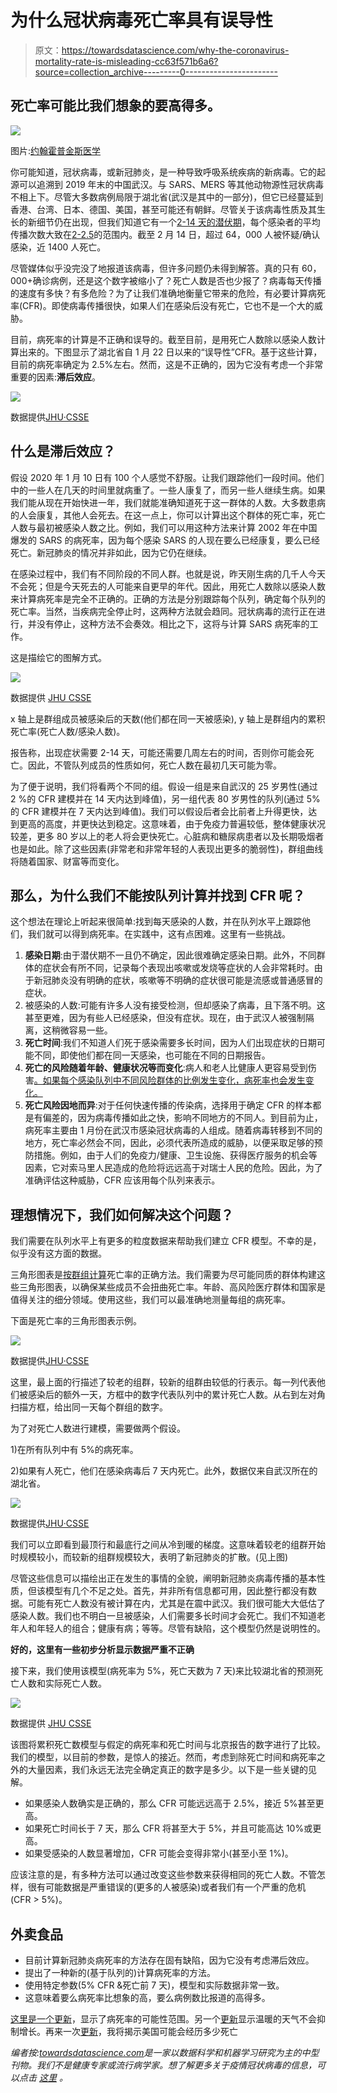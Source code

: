 # 为什么冠状病毒死亡率具有误导性

> 原文：<https://towardsdatascience.com/why-the-coronavirus-mortality-rate-is-misleading-cc63f571b6a6?source=collection_archive---------0----------------------->

## 死亡率可能比我们想象的要高得多。

![](img/d93477ff3d2073ace18da1e312c4202f.png)

图片:[约翰霍普金斯医学](https://www.hopkinsmedicine.org/health/conditions-and-diseases/coronavirus)

你可能知道，冠状病毒，或新冠肺炎，是一种导致呼吸系统疾病的新病毒。它的起源可以追溯到 2019 年末的中国武汉。与 SARS、MERS 等其他动物源性冠状病毒不相上下。尽管大多数病例局限于湖北省(武汉是其中的一部分)，但它已经蔓延到香港、台湾、日本、德国、美国，甚至可能还有朝鲜。尽管关于该病毒性质及其生长的新细节仍在出现，但我们知道它有一个[2-14 天的潜伏期](https://www.cdc.gov/coronavirus/2019-ncov/about/symptoms.html)，每个感染者的平均传播次数大致在[2-2.5](https://www.who.int/docs/default-source/coronaviruse/who-china-joint-mission-on-covid-19-final-report.pdf)的范围内。截至 2 月 14 日，超过 64，000 人被怀疑/确认感染，近 1400 人死亡。

尽管媒体似乎没完没了地报道该病毒，但许多问题仍未得到解答。真的只有 60，000+确诊病例，还是这个数字被缩小了？死亡人数是否也少报了？病毒每天传播的速度有多快？有多危险？为了让我们准确地衡量它带来的危险，有必要计算病死率(CFR)。即使病毒传播很快，如果人们在感染后没有死亡，它也不是一个大的威胁。

目前，病死率的计算是不正确和误导的。截至目前，是用死亡人数除以感染人数计算出来的。下图显示了湖北省自 1 月 22 日以来的“误导性”CFR。基于这些计算，目前的病死率确定为 2.5%左右。然而，这是不正确的，因为它没有考虑一个非常重要的因素:**滞后效应**。

![](img/f8dcd840a39bc4d6317d92c06cca71bb.png)

数据提供[JHU·CSSE](https://github.com/CSSEGISandData/COVID-19)

## **什么是滞后效应？**

假设 2020 年 1 月 10 日有 100 个人感觉不舒服。让我们跟踪他们一段时间。他们中的一些人在几天的时间里就病重了。一些人康复了，而另一些人继续生病。如果我们能从现在开始快进一年，我们就能准确知道死于这一群体的人数。大多数患病的人会康复，其他人会死去。在这一点上，你可以计算出这个群体的死亡率，死亡人数与最初被感染人数之比。例如，我们可以用这种方法来计算 2002 年在中国爆发的 SARS 的病死率，因为每个感染 SARS 的人现在要么已经康复，要么已经死亡。新冠肺炎的情况并非如此，因为它仍在继续。

在感染过程中，我们有不同阶段的不同人群。也就是说，昨天刚生病的几千人今天不会死；但是今天死去的人可能来自更早的年代。因此，用死亡人数除以感染人数来计算病死率是完全不正确的。正确的方法是分别跟踪每个队列，确定每个队列的死亡率。当然，当疾病完全停止时，这两种方法就会趋同。冠状病毒的流行正在进行，并没有停止，这种方法不会奏效。相比之下，这将与计算 SARS 病死率的工作。

这是描绘它的图解方式。

![](img/749500b90dca24f841661bc9c0a899fd.png)

数据提供 [JHU CSSE](https://github.com/CSSEGISandData/COVID-19)

x 轴上是群组成员被感染后的天数(他们都在同一天被感染), y 轴上是群组内的累积死亡率(死亡人数/感染人数)。

报告称，出现症状需要 2-14 天，可能还需要几周左右的时间，否则你可能会死亡。因此，不管队列成员的性质如何，死亡人数在最初几天可能为零。

为了便于说明，我们将看两个不同的组。假设一组是来自武汉的 25 岁男性(通过 2 %的 CFR 建模并在 14 天内达到峰值)，另一组代表 80 岁男性的队列(通过 5%的 CFR 建模并在 7 天内达到峰值)。我们可以假设后者会比前者上升得更快，达到更高的高度，并更快达到稳定。这意味着，由于免疫力普遍较低，整体健康状况较差，更多 80 岁以上的老人将会更快死亡。心脏病和糖尿病患者以及长期吸烟者也是如此。除了这些因素(非常老和非常年轻的人表现出更多的脆弱性)，群组曲线将随着国家、财富等而变化。

## **那么，为什么我们不能按队列计算并找到 CFR 呢？**

这个想法在理论上听起来很简单:找到每天感染的人数，并在队列水平上跟踪他们，我们就可以得到病死率。在实践中，这有点困难。这里有一些挑战。

1.  **感染日期**:由于潜伏期不一且仍不确定，因此很难确定感染日期。此外，不同群体的症状会有所不同，记录每个表现出咳嗽或发烧等症状的人会非常耗时。由于新冠肺炎没有明确的症状，咳嗽等不明确的症状很可能是流感或普通感冒的症状。
2.  被感染的人数:可能有许多人没有接受检测，但却感染了病毒，且下落不明。这甚至更难，因为有些人已经感染，但没有症状。现在，由于武汉人被强制隔离，这稍微容易一些。
3.  **死亡时间**:我们不知道人们死于感染需要多长时间，因为人们出现症状的日期可能不同，即使他们都在同一天感染，也可能在不同的日期报告。
4.  **死亡的风险随着年龄、健康状况等而变化**:病人和老人比健康人更容易受到伤害[。如果每个感染队列中不同风险群体的比例发生变化，病死率也会发生变化。](https://www.npr.org/sections/goatsandsoda/2020/02/14/805289669/how-covid-19-kills-the-new-coronavirus-disease-can-take-a-deadly-turn)
5.  **死亡风险因地而异**:对于任何快速传播的传染病，选择用于确定 CFR 的样本都是有偏差的，因为病毒传播如此之快，影响不同地方的不同人。到目前为止，病死率主要由 1 月份在武汉市感染冠状病毒的人组成。随着病毒转移到不同的地方，死亡率必然会不同，因此，必须代表所造成的威胁，以便采取足够的预防措施。例如，由于人们的免疫力/健康、卫生设施、获得医疗服务的机会等因素，它对索马里人民造成的危险将远远高于对瑞士人民的危险。因此，为了准确评估这种威胁，CFR 应该用每个队列来表示。

## **理想情况下，我们如何解决这个问题？**

我们需要在队列水平上有更多的粒度数据来帮助我们建立 CFR 模型。不幸的是，似乎没有这方面的数据。

三角形图表是[按群组计算](http://wetzler.github.io/classes/img/percent_of_engaged_cohort_retention.png)死亡率的正确方法。我们需要为尽可能同质的群体构建这些三角形图表，以确保某些成员不会扭曲死亡率。年龄、高风险医疗群体和国家是值得关注的细分领域。使用这些，我们可以最准确地测量每组的病死率。

下面是死亡率的三角形图表示例。

![](img/1aae6daed5c1b2dbea560fd35399173a.png)

数据提供[JHU·CSSE](https://github.com/CSSEGISandData/COVID-19)

这里，最上面的行描述了较老的组群，较新的组群由较低的行表示。每一列代表他们被感染后的额外一天，方框中的数字代表队列中的累计死亡人数。从右到左对角扫描方框，给出同一天每个群组的数字。

为了对死亡人数进行建模，需要做两个假设。

1)在所有队列中有 5%的病死率。

2)如果有人死亡，他们在感染病毒后 7 天内死亡。此外，数据仅来自武汉所在的湖北省。

![](img/349ce98bbfa41d1daa88eb28b8f69591.png)

数据提供[JHU·CSSE](https://github.com/CSSEGISandData/COVID-19)

我们可以立即看到最顶行和最底行之间从冷到暖的梯度。这意味着较老的组群开始时规模较小，而较新的组群规模较大，表明了新冠肺炎的扩散。(见上图)

尽管这些信息可以描绘出正在发生的事情的全貌，阐明新冠肺炎病毒传播的基本性质，但该模型有几个不足之处。首先，并非所有信息都可用，因此整行都没有数据。可能有死亡人数没有被计算在内，尤其是在震中武汉。我们很可能大大低估了感染人数。我们也不明白一旦被感染，人们需要多长时间才会死亡。我们不知道老年人和年轻人的组合；健康有病；等等。尽管有缺陷，这个模型仍然是说明性的。

**好的，这里有一些初步分析显示数据严重不正确**

接下来，我们使用该模型(病死率为 5%，死亡天数为 7 天)来比较湖北省的预测死亡人数和实际死亡人数。

![](img/16f024a9ea8ed6e43d3f282870a3e08c.png)

数据提供 [JHU CSSE](https://github.com/CSSEGISandData/COVID-19)

该图将累积死亡数模型与假定的病死率和死亡时间与北京报告的数字进行了比较。我们的模型，以目前的参数，是惊人的接近。然而，考虑到除死亡时间和病死率之外的大量因素，我们永远无法完全确定真正的数字是多少。以下是一些关键的见解。

*   如果感染人数确实是正确的，那么 CFR 可能远远高于 2.5%，接近 5%甚至更高。
*   如果死亡时间长于 7 天，那么 CFR 将甚至大于 5%，并且可能高达 10%或更高。
*   如果受感染的人数显著增加，CFR 可能会变得非常小(甚至小至 1%)。

应该注意的是，有多种方法可以通过改变这些参数来获得相同的死亡人数。不管怎样，很有可能数据是严重错误的(更多的人被感染)或者我们有一个严重的危机(CFR > 5%)。

## 外卖食品

*   目前计算新冠肺炎病死率的方法存在固有缺陷，因为它没有考虑滞后效应。
*   提出了一种新的(基于队列的)计算病死率的方法。
*   使用特定参数(5% CFR &死亡前 7 天)，模型和实际数据非常一致。
*   这意味着要么病死率比想象的高，要么病例数比报道的高得多。

[这里是一个更新](https://medium.com/@charitnar/exploring-the-coronavirus-mortality-rate-82a86fb2c31)，显示了病死率的可能性范围。另一个[更新](https://link.medium.com/GpCz0D7u24)显示温暖的天气不会抑制增长。再来一次[更新](https://medium.com/@charitnar/will-200-000-americans-die-from-covid-19-742290262668)，我将揭示美国可能会经历多少死亡

*编者按:*[*towardsdatascience.com*](https://slack-redir.net/link?url=http%3A%2F%2Ftowardsdatascience.com)*是一家以数据科学和机器学习研究为主的中型刊物。我们不是健康专家或流行病学家。想了解更多关于疫情冠状病毒的信息，可以点击* [*这里*](https://slack-redir.net/link?url=https%3A%2F%2Fwww.who.int%2Femergencies%2Fdiseases%2Fnovel-coronavirus-2019) *。*
